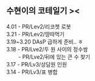 ## 수현이의 코테일기 >< 
4.01 - PR/Lev2/리코쳇 로봇  <br/>
3.21 - PR/Lev2/땅따먹기  <br/>
3.19~3.20 DAsP 급하게 준비.. ㅎ  <br/>
3.18 - PR/Lve2/두 원 사이의 정수쌍   <br/>
&nbsp; &nbsp; &nbsp; &nbsp; - PR/Lve2/뒤에 있는 큰 수 찾기  <br/>
3.17 - PR/Lv3/상담원 인원 <br/>
3.14 - PR/Lv3/표 병합
